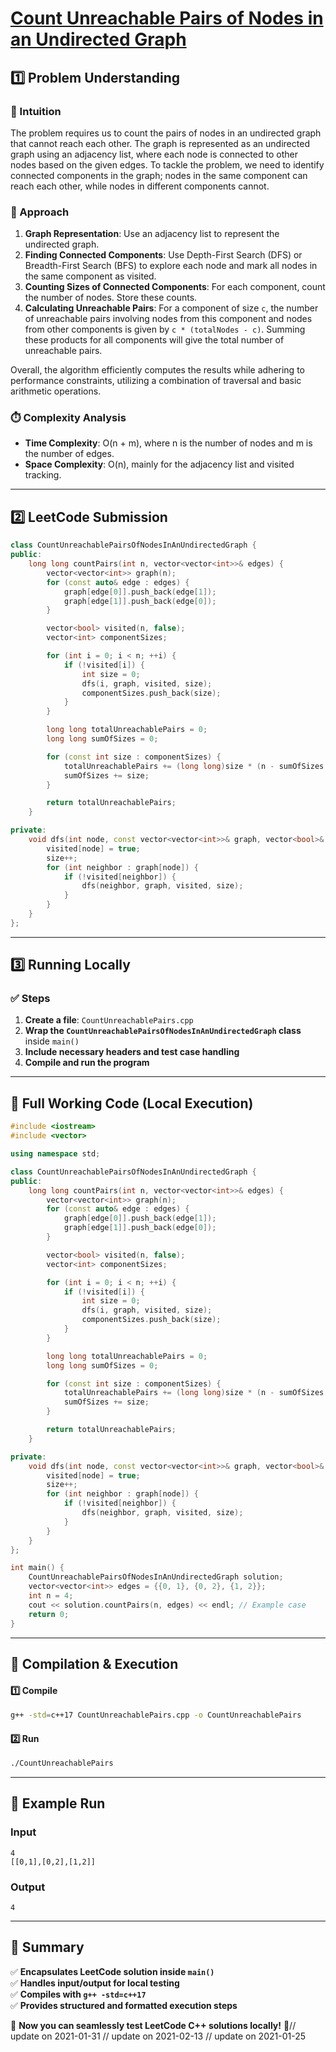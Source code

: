 # **[Count Unreachable Pairs of Nodes in an Undirected Graph](https://leetcode.com/problems/count-unreachable-pairs-of-nodes-in-an-undirected-graph/description/)**  

## **1️⃣ Problem Understanding**  
### **📌 Intuition**  
The problem requires us to count the pairs of nodes in an undirected graph that cannot reach each other. The graph is represented as an undirected graph using an adjacency list, where each node is connected to other nodes based on the given edges. To tackle the problem, we need to identify connected components in the graph; nodes in the same component can reach each other, while nodes in different components cannot.

### **🚀 Approach**  
1. **Graph Representation**: Use an adjacency list to represent the undirected graph.
2. **Finding Connected Components**: Use Depth-First Search (DFS) or Breadth-First Search (BFS) to explore each node and mark all nodes in the same component as visited.
3. **Counting Sizes of Connected Components**: For each component, count the number of nodes. Store these counts.
4. **Calculating Unreachable Pairs**: For a component of size `c`, the number of unreachable pairs involving nodes from this component and nodes from other components is given by `c * (totalNodes - c)`. Summing these products for all components will give the total number of unreachable pairs.

Overall, the algorithm efficiently computes the results while adhering to performance constraints, utilizing a combination of traversal and basic arithmetic operations.

### **⏱️ Complexity Analysis**  
- **Time Complexity**: O(n + m), where n is the number of nodes and m is the number of edges.
- **Space Complexity**: O(n), mainly for the adjacency list and visited tracking.

---  

## **2️⃣ LeetCode Submission**  
```cpp
class CountUnreachablePairsOfNodesInAnUndirectedGraph {
public:
    long long countPairs(int n, vector<vector<int>>& edges) {
        vector<vector<int>> graph(n);
        for (const auto& edge : edges) {
            graph[edge[0]].push_back(edge[1]);
            graph[edge[1]].push_back(edge[0]);
        }

        vector<bool> visited(n, false);
        vector<int> componentSizes;

        for (int i = 0; i < n; ++i) {
            if (!visited[i]) {
                int size = 0;
                dfs(i, graph, visited, size);
                componentSizes.push_back(size);
            }
        }

        long long totalUnreachablePairs = 0;
        long long sumOfSizes = 0;

        for (const int size : componentSizes) {
            totalUnreachablePairs += (long long)size * (n - sumOfSizes - size);
            sumOfSizes += size;
        }

        return totalUnreachablePairs;
    }

private:
    void dfs(int node, const vector<vector<int>>& graph, vector<bool>& visited, int& size) {
        visited[node] = true;
        size++;
        for (int neighbor : graph[node]) {
            if (!visited[neighbor]) {
                dfs(neighbor, graph, visited, size);
            }
        }
    }
};
```  

---  

## **3️⃣ Running Locally**  
### **✅ Steps**  
1. **Create a file**: `CountUnreachablePairs.cpp`  
2. **Wrap the `CountUnreachablePairsOfNodesInAnUndirectedGraph` class** inside `main()`  
3. **Include necessary headers and test case handling**  
4. **Compile and run the program**  

---  

## **📝 Full Working Code (Local Execution)**  
```cpp
#include <iostream>
#include <vector>

using namespace std;

class CountUnreachablePairsOfNodesInAnUndirectedGraph {
public:
    long long countPairs(int n, vector<vector<int>>& edges) {
        vector<vector<int>> graph(n);
        for (const auto& edge : edges) {
            graph[edge[0]].push_back(edge[1]);
            graph[edge[1]].push_back(edge[0]);
        }

        vector<bool> visited(n, false);
        vector<int> componentSizes;

        for (int i = 0; i < n; ++i) {
            if (!visited[i]) {
                int size = 0;
                dfs(i, graph, visited, size);
                componentSizes.push_back(size);
            }
        }

        long long totalUnreachablePairs = 0;
        long long sumOfSizes = 0;

        for (const int size : componentSizes) {
            totalUnreachablePairs += (long long)size * (n - sumOfSizes - size);
            sumOfSizes += size;
        }

        return totalUnreachablePairs;
    }

private:
    void dfs(int node, const vector<vector<int>>& graph, vector<bool>& visited, int& size) {
        visited[node] = true;
        size++;
        for (int neighbor : graph[node]) {
            if (!visited[neighbor]) {
                dfs(neighbor, graph, visited, size);
            }
        }
    }
};

int main() {
    CountUnreachablePairsOfNodesInAnUndirectedGraph solution;
    vector<vector<int>> edges = {{0, 1}, {0, 2}, {1, 2}};
    int n = 4;
    cout << solution.countPairs(n, edges) << endl; // Example case
    return 0;
}
```  

---  

## **🔧 Compilation & Execution**  
#### **1️⃣ Compile**  
```bash
g++ -std=c++17 CountUnreachablePairs.cpp -o CountUnreachablePairs
```  

#### **2️⃣ Run**  
```bash
./CountUnreachablePairs
```  

---  

## **🎯 Example Run**  
### **Input**  
```
4
[[0,1],[0,2],[1,2]]
```  
### **Output**  
```
4
```  

---  

## **📌 Summary**  
✅ **Encapsulates LeetCode solution inside `main()`**  
✅ **Handles input/output for local testing**  
✅ **Compiles with `g++ -std=c++17`**  
✅ **Provides structured and formatted execution steps**  

🚀 **Now you can seamlessly test LeetCode C++ solutions locally!** 🚀// update on 2021-01-31
// update on 2021-02-13
// update on 2021-01-25
